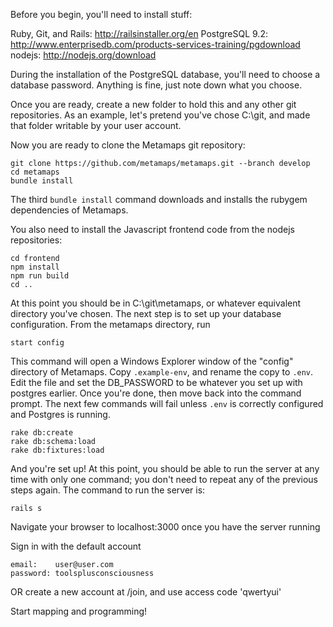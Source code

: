 Before you begin, you'll need to install stuff:

Ruby, Git, and Rails: http://railsinstaller.org/en
PostgreSQL 9.2:       http://www.enterprisedb.com/products-services-training/pgdownload
nodejs:               http://nodejs.org/download

During the installation of the PostgreSQL database, you'll need to choose a
database password. Anything is fine, just note down what you choose.

Once you are ready, create a new folder to hold this and any other git
repositories. As an example, let's pretend you've chose C:\git, and made that
folder writable by your user account.

Now you are ready to clone the Metamaps git repository:

    git clone https://github.com/metamaps/metamaps.git --branch develop
    cd metamaps
    bundle install

The third `bundle install` command downloads and installs the rubygem
dependencies of Metamaps.

You also need to install the Javascript frontend code from the nodejs repositories:

    cd frontend
    npm install
    npm run build
    cd ..

At this point you should be in C:\git\metamaps, or whatever equivalent
directory you've chosen. The next step is to set up your database
configuration. From the metamaps directory, run

    start config

This command will open a Windows Explorer window of the "config" directory of
Metamaps. Copy `.example-env`, and rename the copy to `.env`. Edit the file and
set the DB_PASSWORD to be whatever you set up with postgres earlier. Once
you're done, then move back into the command prompt. The next few commands will
fail unless `.env` is correctly configured and Postgres is running.

    rake db:create
    rake db:schema:load
    rake db:fixtures:load

And you're set up! At this point, you should be able to run the server at any
time with only one command; you don't need to repeat any of the previous steps
again. The command to run the server is:

    rails s

Navigate your browser to localhost:3000 once you have the server running

Sign in with the default account

    email:    user@user.com
    password: toolsplusconsciousness

OR create a new account at /join, and use access code 'qwertyui'

Start mapping and programming!
